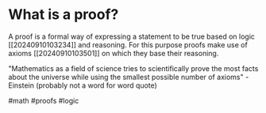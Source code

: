 # What is a proof?
A proof is a formal way of expressing a statement to be true based on logic [[20240910103234]] and reasoning.
For this purpose proofs make use of axioms [[20240910103501]] on which they base their reasoning.

"Mathematics as a field of science tries to scientifically prove the most facts about the universe while using the smallest possible number of axioms" - Einstein (probably not a word for word quote)

#math #proofs #logic 
